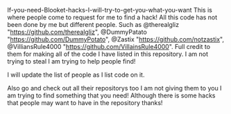 If-you-need-Blooket-hacks-I-will-try-to-get-you-what-you-want This is where people come to request for me to find a hack!
All this code has not been done by me but different people. Such as @therealgliz "https://github.com/therealgliz", @DummyPatato "https://github.com/DummyPotato", @Zastix "https://github.com/notzastix", @VilliansRule4000 "https://github.com/VillainsRule4000". Full credit to them for making all of the code I have listed in this repository. I am not trying to steal I am trying to help people find!

I will update the list of people as I list code on it.

Also go and check out all their repositorys too I am not giving them to you I am trying to find something that you need! Although there is some hacks that people may want to have in the repository thanks!

